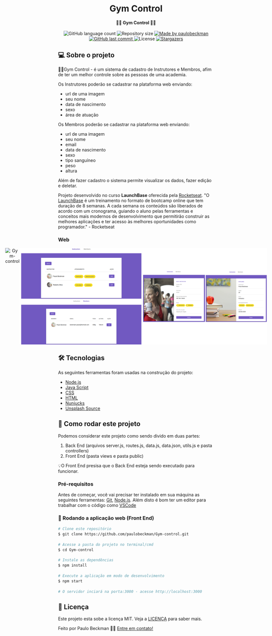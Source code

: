 <h1 align="center">
    Gym Control
</h1>

<h4 align="center"> 
	🏋‍♂ Gym Control 🏋‍♀
</h4>

<p align="center">
  <img alt="GitHub language count" src="https://img.shields.io/github/languages/count/paulobeckman/Gym-control?color=%2304D361">

  <img alt="Repository size" src="https://img.shields.io/github/repo-size/paulobeckman/Gym-control">

  	
  <a href="https://www.linkedin.com/in/paulobeckman/">
    <img alt="Made by paulobeckman" src="https://img.shields.io/badge/made%20by-paulobeckman-%2304D361">
  </a>
	
  
  <a href="https://github.com/paulobeckman/rocketseat-courses/commits/master">
    <img alt="GitHub last commit" src="https://img.shields.io/github/last-commit/paulobeckman/Gym-control">
  </a>

  <img alt="License" src="https://img.shields.io/badge/license-MIT-brightgreen">
   <a href="https://github.com/paulobeckman/Gym-control/stargazers">
    <img alt="Stargazers" src="https://img.shields.io/github/stars/paulobeckman/Gym-control?style=social">
  </a>
</p>


## 💻 Sobre o projeto

🏋‍♂Gym Control - é um sistema de cadastro de Instrutores e Membros, afim de ter um melhor controle sobre as pessoas de uma academia.

Os Instrutores poderão se cadastrar na plataforma web enviando:
- url de uma imagem 
- seu nome
- data de nascimento
- sexo
- área de atuação

Os Membros poderão se cadastrar na plataforma web enviando:
- url de uma imagem 
- seu nome
- email
- data de nascimento
- sexo
- tipo sanguíneo
- peso
- altura

Além de fazer cadastro o sistema permite visualizar os dados, fazer edição e deletar. 


Projeto desenvolvido no curso **LaunchBase** oferecida pela [Rocketseat](rs).
"O [LaunchBase](lb) é um treinamento no formato de bootcamp online que tem duração de 8 semanas. A cada semana os conteúdos são liberados de acordo com um cronograma, guiando o aluno pelas ferramentas e conceitos mais modernos de desenvolvimento que permitirão construir as melhores aplicações e ter acesso às melhores oportunidades como programador." - Rocketseat


### Web

<p align="center" style="display: flex; align-items: flex-start; justify-content: center;">
	
 <img alt="Gym-control" title="#Gym-control" src="./github-assets/projeto3.gif" width="800px">

  <img alt="Gym-control" title="#Gym-control" src="./github-assets/paginas1.png" width="400px">

  <img alt="Gym-control" title="#Gym-control" src="./github-assets/paginas2.png" width="400px">
</p>

## 🛠 Tecnologias

As seguintes ferramentas foram usadas na construção do projeto:

- [Node.js][nodejs]
- [Java Script][js]
- [CSS][CSS]
- [HTML][HTML]
- [Nunjucks][Nunjucks]
- [Unsplash Source][API]


## 🚀 Como rodar este projeto
 
Podemos considerar este projeto como sendo divido em duas partes:
1. Back End (arquivos server.js, routes.js, data.js, data.json, utils.js e pasta controllers) 
2. Front End (pasta views e pasta public)

💡O Front End presisa que o Back End esteja sendo executado para funcionar.

### Pré-requisitos

Antes de começar, você vai precisar ter instalado em sua máquina as seguintes ferramentas:
[Git](https://git-scm.com), [Node.js][nodejs]. 
Além disto é bom ter um editor para trabalhar com o código como [VSCode][vscode]

### 🧭 Rodando a aplicação web (Front End)

```bash
# Clone este repositório
$ git clone https://github.com/paulobeckman/Gym-control.git

# Acesse a pasta do projeto no terminal/cmd
$ cd Gym-control

# Instale as dependências
$ npm install

# Execute a aplicação em modo de desenvolvimento
$ npm start

# O servidor inciará na porta:3000 - acesse http://localhost:3000
```


## 📝 Licença

Este projeto esta sobe a licença MIT. Veja a [LICENÇA](license) para saber mais.

Feito por Paulo Beckman 👋🏽 [Entre em contato!](https://www.linkedin.com/in/paulobeckman/)

[nodejs]: https://nodejs.org/
[vscode]: https://code.visualstudio.com/
[vceditconfig]: https://marketplace.visualstudio.com/items?itemName=EditorConfig.EditorConfig
[license]: https://opensource.org/licenses/MIT
[rs]: https://rocketseat.com.br
[lb]: https://pages.rocketseat.com.br/launchbase/inscricao/5
[js]: https://developer.mozilla.org/pt-BR/docs/Aprender/JavaScript
[CSS]: https://developer.mozilla.org/pt-BR/docs/Web/CSS
[HTML]: https://developer.mozilla.org/pt-BR/docs/Web/HTML
[v1]: https://github.com/paulobeckman/web-information-and-videos
[Nunjucks]: https://www.npmjs.com/package/nunjucks
[API]: https://source.unsplash.com/
